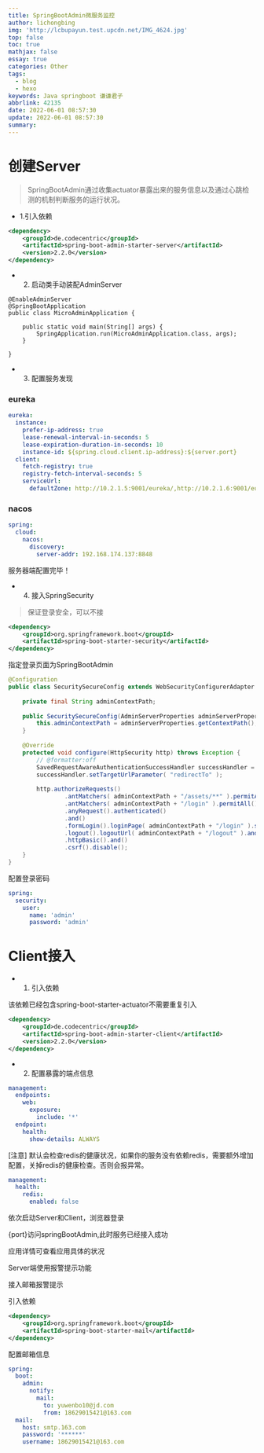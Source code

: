 ```yaml
---
title: SpringBootAdmin微服务监控
author: lichongbing
img: 'http://lcbupayun.test.upcdn.net/IMG_4624.jpg'
top: false
toc: true
mathjax: false
essay: true
categories: Other
tags:
  - blog
  - hexo
keywords: Java springboot 谦谦君子
abbrlink: 42135
date: 2022-06-01 08:57:30
update: 2022-06-01 08:57:30
summary:
---
```


# 创建Server
> SpringBootAdmin通过收集actuator暴露出来的服务信息以及通过心跳检测的机制判断服务的运行状况。
* 1.引入依赖

```xml
<dependency>
    <groupId>de.codecentric</groupId>
    <artifactId>spring-boot-admin-starter-server</artifactId>
    <version>2.2.0</version>
</dependency>


```

* 2. 启动类手动装配AdminServer

```
@EnableAdminServer
@SpringBootApplication
public class MicroAdminApplication {
 
    public static void main(String[] args) {
        SpringApplication.run(MicroAdminApplication.class, args);
    }
 
}

```

* 3. 配置服务发现

### eureka

```yml
eureka:
  instance:
    prefer-ip-address: true
    lease-renewal-interval-in-seconds: 5
    lease-expiration-duration-in-seconds: 10
    instance-id: ${spring.cloud.client.ip-address}:${server.port}
  client:
    fetch-registry: true
    registry-fetch-interval-seconds: 5
    serviceUrl:
      defaultZone: http://10.2.1.5:9001/eureka/,http://10.2.1.6:9001/eureka/

```
### nacos

```yml
spring:
  cloud:
    nacos:
      discovery:
        server-addr: 192.168.174.137:8848

```

服务器端配置完毕！

* 4. 接入SpringSecurity
>保证登录安全，可以不接

```xml
<dependency>
    <groupId>org.springframework.boot</groupId>
    <artifactId>spring-boot-starter-security</artifactId>
</dependency>

```

指定登录页面为SpringBootAdmin

```java
@Configuration
public class SecuritySecureConfig extends WebSecurityConfigurerAdapter {
 
    private final String adminContextPath;
 
    public SecuritySecureConfig(AdminServerProperties adminServerProperties) {
        this.adminContextPath = adminServerProperties.getContextPath();
    }
 
    @Override
    protected void configure(HttpSecurity http) throws Exception {
        // @formatter:off
        SavedRequestAwareAuthenticationSuccessHandler successHandler = new SavedRequestAwareAuthenticationSuccessHandler();
        successHandler.setTargetUrlParameter( "redirectTo" );
 
        http.authorizeRequests()
                .antMatchers( adminContextPath + "/assets/**" ).permitAll()
                .antMatchers( adminContextPath + "/login" ).permitAll()
                .anyRequest().authenticated()
                .and()
                .formLogin().loginPage( adminContextPath + "/login" ).successHandler( successHandler ).and()
                .logout().logoutUrl( adminContextPath + "/logout" ).and()
                .httpBasic().and()
                .csrf().disable();
    }
}

```

配置登录密码

```yml
spring:
  security:
    user:
      name: 'admin'
      password: 'admin'

```

# Client接入

* 1. 引入依赖

该依赖已经包含spring-boot-starter-actuator不需要重复引入

```xml
<dependency>
    <groupId>de.codecentric</groupId>
    <artifactId>spring-boot-admin-starter-client</artifactId>
    <version>2.2.0</version>
</dependency>
```

* 2. 配置暴露的端点信息

```yml
management:
  endpoints:
    web:
      exposure:
        include: '*'
  endpoint:
    health:
      show-details: ALWAYS

```

[注意] 默认会检查redis的健康状况，如果你的服务没有依赖redis，需要额外增加配置，关掉redis的健康检查。否则会报异常。

```yml
management:
  health:
    redis:
      enabled: false

```
依次启动Server和Client，浏览器登录

{port}访问springBootAdmin,此时服务已经接入成功

应用详情可查看应用具体的状况


Server端使用报警提示功能

接入邮箱报警提示

引入依赖

```xml
<dependency>
    <groupId>org.springframework.boot</groupId>
    <artifactId>spring-boot-starter-mail</artifactId>
</dependency>

```

配置邮箱信息


```yml
spring:
  boot:
    admin:
      notify:
        mail:
          to: yuwenbo10@jd.com
          from: 18629015421@163.com
  mail:
    host: smtp.163.com
    password: '******'
    username: 18629015421@163.com
```






